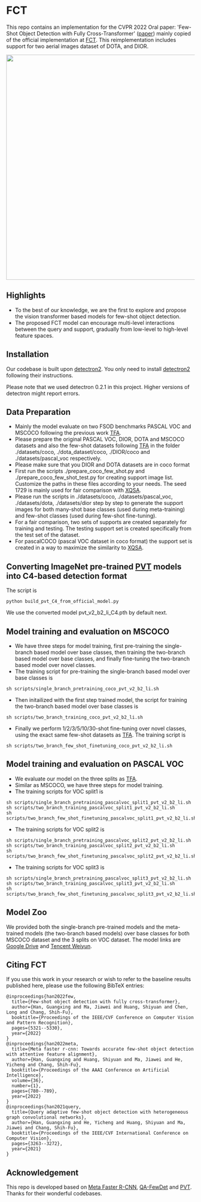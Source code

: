 # FCT
This repo contains an implementation for the CVPR 2022 Oral paper: 'Few-Shot Object Detection with Fully Cross-Transformer' ([paper](https://arxiv.org/abs/2203.15021)) mainly copied of the official implementation at [FCT](https://github.com/GuangxingHan/FCT/tree/main). This reimplementation includes support for two aerial images dataset of DOTA, and DIOR.

<div align="center"><img src="assets/figure_1.png" width="600"></div>

## Highlights

- To the best of our knowledge, we are the first to explore and propose the vision transformer based models for few-shot object detection.
- The proposed FCT model can encourage multi-level interactions between the query and support, gradually from low-level to high-level feature spaces.

## Installation

Our codebase is built upon [detectron2](https://github.com/facebookresearch/detectron2). You only need to install [detectron2](https://github.com/facebookresearch/detectron2/blob/main/INSTALL.md) following their instructions.

Please note that we used detectron 0.2.1 in this project. Higher versions of detectron might report errors.

## Data Preparation

- Mainly the model evaluate on two FSOD benchmarks PASCAL VOC and MSCOCO following the previous work [TFA](https://github.com/ucbdrive/few-shot-object-detection).
- Please prepare the original PASCAL VOC, DIOR, DOTA and MSCOCO datasets and also the few-shot datasets following [TFA](https://github.com/ucbdrive/few-shot-object-detection/blob/master/datasets/README.md) in the folder ./datasets/coco, ./dota_dataset/coco, ./DIOR/coco and ./datasets/pascal_voc respectively.
- Please make sure that you DIOR and DOTA datasets are in coco format
- First run the scripts ./prepare_coco_few_shot.py and ./prepare_coco_few_shot_test.py  for creating support image list. Customize the paths in these files according to your needs. The seed 1729 is mainly used for fair comparison with [XQSA](https://github.com/pierlj/aaf_framework).
- Please run the scripts in ./datasets/coco, ./datasets/pascal_voc, ./datasets/dota, ./datasets/dior step by step to generate the support images for both many-shot base classes (used during meta-training) and few-shot classes (used during few-shot fine-tuning).
- For a fair comparison, two sets of supports are created separately for training and testing. The testing support set is created specifically from the test set of the dataset.
- For pascalCOCO (pascal VOC dataset in coco format) the support set is created in a way to maximize the similarity to [XQSA](https://github.com/pierlj/aaf_framework/tree/master).

## Converting ImageNet pre-trained [PVT](https://github.com/whai362/PVT/tree/v2/classification#model-zoo) models into C4-based detection format
The script is 
```
python build_pvt_C4_from_official_model.py
```
We use the converted model pvt_v2_b2_li_C4.pth by default next.

## Model training and evaluation on MSCOCO

- We have three steps for model training, first pre-training the single-branch based model over base classes, then training the two-branch based model over base classes, and finally fine-tuning the two-branch based model over novel classes.
- The training script for pre-training the single-branch based model over base classes is
```
sh scripts/single_branch_pretraining_coco_pvt_v2_b2_li.sh
```
- Then initailized with the first step trained model, the script for training the two-branch based model over base classes is
```
sh scripts/two_branch_training_coco_pvt_v2_b2_li.sh
```
- Finally we perform 1/2/3/5/10/30-shot fine-tuning over novel classes, using the exact same few-shot datasets as [TFA](https://github.com/ucbdrive/few-shot-object-detection). The training script is
```
sh scripts/two_branch_few_shot_finetuning_coco_pvt_v2_b2_li.sh
```

## Model training and evaluation on PASCAL VOC

- We evaluate our model on the three splits as [TFA](https://github.com/ucbdrive/few-shot-object-detection).
- Similar as MSCOCO, we have three steps for model training.
- The training scripts for VOC split1 is 
```
sh scripts/single_branch_pretraining_pascalvoc_split1_pvt_v2_b2_li.sh
sh scripts/two_branch_training_pascalvoc_split1_pvt_v2_b2_li.sh
sh scripts/two_branch_few_shot_finetuning_pascalvoc_split1_pvt_v2_b2_li.sh
```
- The training scripts for VOC split2 is 
```
sh scripts/single_branch_pretraining_pascalvoc_split2_pvt_v2_b2_li.sh
sh scripts/two_branch_training_pascalvoc_split2_pvt_v2_b2_li.sh
sh scripts/two_branch_few_shot_finetuning_pascalvoc_split2_pvt_v2_b2_li.sh
```
- The training scripts for VOC split3 is 
```
sh scripts/single_branch_pretraining_pascalvoc_split3_pvt_v2_b2_li.sh
sh scripts/two_branch_training_pascalvoc_split3_pvt_v2_b2_li.sh
sh scripts/two_branch_few_shot_finetuning_pascalvoc_split3_pvt_v2_b2_li.sh
```

## Model Zoo 

We provided both the single-branch pre-trained models and the meta-trained models (the two-branch based models) over base classes for both MSCOCO dataset and the 3 splits on VOC dataset. The model links are [Google Drive](https://drive.google.com/drive/u/0/folders/1VFkR6siG4TH6L2ASxpefYMIYMNH_CjoB) and [Tencent Weiyun](https://share.weiyun.com/Oy0yoJyB).

## Citing FCT
If you use this work in your research or wish to refer to the baseline results published here, please use the following BibTeX entries:
```
@inproceedings{han2022few,
  title={Few-shot object detection with fully cross-transformer},
  author={Han, Guangxing and Ma, Jiawei and Huang, Shiyuan and Chen, Long and Chang, Shih-Fu},
  booktitle={Proceedings of the IEEE/CVF Conference on Computer Vision and Pattern Recognition},
  pages={5321--5330},
  year={2022}
}
@inproceedings{han2022meta,
  title={Meta faster r-cnn: Towards accurate few-shot object detection with attentive feature alignment},
  author={Han, Guangxing and Huang, Shiyuan and Ma, Jiawei and He, Yicheng and Chang, Shih-Fu},
  booktitle={Proceedings of the AAAI Conference on Artificial Intelligence},
  volume={36},
  number={1},
  pages={780--789},
  year={2022}
}
@inproceedings{han2021query,
  title={Query adaptive few-shot object detection with heterogeneous graph convolutional networks},
  author={Han, Guangxing and He, Yicheng and Huang, Shiyuan and Ma, Jiawei and Chang, Shih-Fu},
  booktitle={Proceedings of the IEEE/CVF International Conference on Computer Vision},
  pages={3263--3272},
  year={2021}
}
```

## Acknowledgement

This repo is developed based on [Meta Faster R-CNN](https://github.com/GuangxingHan/Meta-Faster-R-CNN), [QA-FewDet](https://github.com/GuangxingHan/QA-FewDet) and [PVT](https://github.com/whai362/PVT). Thanks for their wonderful codebases.
